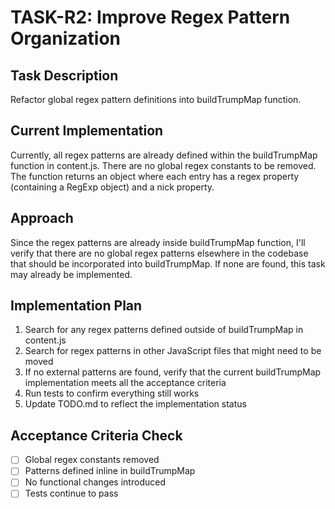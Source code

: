 # TASK-R2: Improve Regex Pattern Organization

## Task Description
Refactor global regex pattern definitions into buildTrumpMap function.

## Current Implementation
Currently, all regex patterns are already defined within the buildTrumpMap function in content.js. There are no global regex constants to be removed. The function returns an object where each entry has a regex property (containing a RegExp object) and a nick property.

## Approach
Since the regex patterns are already inside buildTrumpMap function, I'll verify that there are no global regex patterns elsewhere in the codebase that should be incorporated into buildTrumpMap. If none are found, this task may already be implemented.

## Implementation Plan
1. Search for any regex patterns defined outside of buildTrumpMap in content.js
2. Search for regex patterns in other JavaScript files that might need to be moved
3. If no external patterns are found, verify that the current buildTrumpMap implementation meets all the acceptance criteria
4. Run tests to confirm everything still works
5. Update TODO.md to reflect the implementation status

## Acceptance Criteria Check
- [ ] Global regex constants removed 
- [ ] Patterns defined inline in buildTrumpMap
- [ ] No functional changes introduced
- [ ] Tests continue to pass